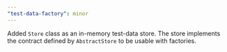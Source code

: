 ```yaml
---
"test-data-factory": minor
---
```


Added `Store` class as an in-memory test-data store. The store implements the contract defined by `AbstractStore` to be usable with factories.
